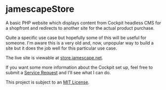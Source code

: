 # jamescapeStore
A basic PHP website which displays content from Cockpit headless CMS for a shopfront and redirects to another site for the actual product purchase.

Quite a specific use case but hopefully some of this will be useful for someone. I'm aware this is a very old and, now, unpopular way to build a site but it does the job well for this particular use case.

The live site is viewable at [store.jamescape.net](https://store.jamescape.net).

If you want some more information about the Cockpit set up, feel free to submit a [Service Request](https://jamesbarber.tech/help) and I'll see what I can do.

This project is subject to an [MIT License](https://github.com/Jamescape/jamescapeStore/blob/master/LICENSE).
